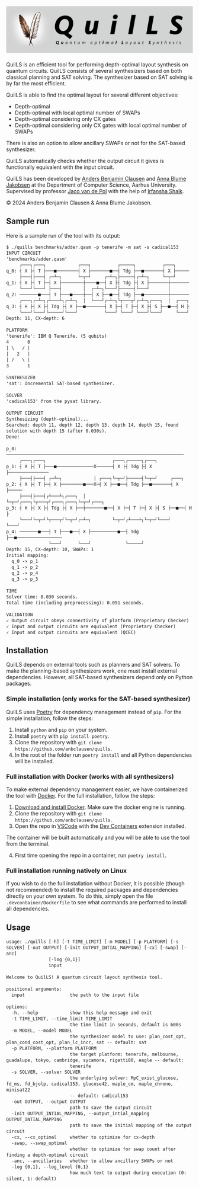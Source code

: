 ![](assets/logo.png)
---         

QuilLS is an efficient tool for performing depth-optimal layout synthesis on quantum circuits. QuilLS consists of several synthesizers based on both classical planning and SAT solving. The synthesizer based on SAT solving is by far the most efficient.

QuilLS is able to find the optimal layout for several different objectives:

- Depth-optimal
- Depth-optimal with local optimal number of SWAPs
- Depth-optimal considering only CX gates
- Depth-optimal considering only CX gates with local optimal number of SWAPs

There is also an option to allow ancillary SWAPs or not for the SAT-based synthesizer.

QuilLS automatically checks whether the output circuit it gives is functionally equivalent with the input circuit.

QuilLS has been developed by [Anders Benjamin Clausen](https://github.com/anbclausen) and [Anna Blume Jakobsen](https://github.com/AnnaBlume99) at the Department of Computer Science, Aarhus University. Supervised by professor [Jaco van de Pol](https://www.au.dk/en/jaco@cs.au.dk) with the help of [Irfansha Shaik](https://github.com/irfansha).

© 2024 Anders Benjamin Clausen & Anna Blume Jakobsen.

## Sample run

Here is a sample run of the tool with its output:

```
$ ./quills benchmarks/adder.qasm -p tenerife -m sat -s cadical153
INPUT CIRCUIT
'benchmarks/adder.qasm'
     ┌───┐┌───┐            ┌───┐          ┌─────┐          ┌───┐     
q_0: ┤ X ├┤ T ├───■────────┤ X ├───────■──┤ Tdg ├──■───────┤ X ├─────
     ├───┤├───┤ ┌─┴─┐      └─┬─┘     ┌─┴─┐├─────┤┌─┴─┐     └─┬─┘     
q_1: ┤ X ├┤ T ├─┤ X ├────────┼────■──┤ X ├┤ Tdg ├┤ X ├───────┼───────
     └───┘└───┘ ├───┤        │  ┌─┴─┐└───┘├─────┤└───┘       │       
q_2: ───────■───┤ T ├───■────┼──┤ X ├──■──┤ Tdg ├──■─────────┼───────
     ┌───┐┌─┴─┐┌┴───┴┐┌─┴─┐  │  └───┘┌─┴─┐└┬───┬┘┌─┴─┐┌───┐  │  ┌───┐
q_3: ┤ H ├┤ X ├┤ Tdg ├┤ X ├──■───────┤ X ├─┤ T ├─┤ X ├┤ S ├──■──┤ H ├
     └───┘└───┘└─────┘└───┘          └───┘ └───┘ └───┘└───┘     └───┘
Depth: 11, CX-depth: 6

PLATFORM
'tenerife': IBM Q Tenerife. (5 qubits)
4       0
| \   / |
|   2   |
| /   \ |
3       1

SYNTHESIZER
'sat': Incremental SAT-based synthesizer.

SOLVER
'cadical153' from the pysat library.

OUTPUT CIRCUIT
Synthesizing (depth-optimal)... 
Searched: depth 11, depth 12, depth 13, depth 14, depth 15, found solution with depth 15 (after 0.030s).
Done!
                                                                        
p_0: ───────────────────────────────────────────────────────────────────
     ┌───┐┌───┐                         ┌───┐┌─────┐┌───┐               
p_1: ┤ X ├┤ T ├───■──────────────X──────┤ X ├┤ Tdg ├┤ X ├───────────────
     ├───┤├───┤ ┌─┴─┐            │ ┌───┐└─┬─┘├─────┤└─┬─┘     ┌───┐     
p_2: ┤ X ├┤ T ├─┤ X ├────────■───X─┤ X ├──■──┤ Tdg ├──■───────┤ X ├─────
     ├───┤├───┤┌┴───┴┐┌───┐  │     └─┬─┘┌───┐└┬───┬┘┌───┐┌───┐└─┬─┘┌───┐
p_3: ┤ H ├┤ X ├┤ Tdg ├┤ X ├──┼───────■──┤ X ├─┤ T ├─┤ X ├┤ S ├──■──┤ H ├
     └───┘└─┬─┘└┬───┬┘└─┬─┘┌─┴─┐        └─┬─┘┌┴───┴┐└─┬─┘└───┘     └───┘
p_4: ───────■───┤ T ├───■──┤ X ├──────────■──┤ Tdg ├──■─────────────────
                └───┘      └───┘             └─────┘                    
Depth: 15, CX-depth: 10, SWAPs: 1
Initial mapping: 
  q_0 -> p_1
  q_1 -> p_2
  q_2 -> p_4
  q_3 -> p_3

TIME
Solver time: 0.030 seconds.
Total time (including preprocessing): 0.051 seconds.

VALIDATION
✓ Output circuit obeys connectivity of platform (Proprietary Checker)
✓ Input and output circuits are equivalent (Proprietary Checker)
✓ Input and output circuits are equivalent (QCEC)
```

## Installation

QuilLS depends on external tools such as planners and SAT solvers. To make the planning-based synthesizers work, one must install external dependencies. However, all SAT-based synthesizers depend only on Python packages.

### Simple installation (only works for the SAT-based synthesizer)

QuilLS uses [Poetry](https://python-poetry.org) for dependency management instead of `pip`. For the simple installation, follow the steps:

1. Install `python` and `pip` on your system.
2. Install `poetry` with `pip install poetry`.
3. Clone the repository with `git clone https://github.com/anbclausen/quills`.
4. In the root of the folder run `poetry install` and all Python dependencies will be installed.

### Full installation with Docker (works with all synthesizers)

To make external dependency management easier, we have containerized the tool with [Docker](https://www.docker.com/products/docker-desktop/). For the full installation, follow the steps:

1. [Download and install Docker](https://docs.docker.com/engine/install/). Make sure the docker engine is running.
2. Clone the repository with `git clone https://github.com/anbclausen/quills`.
3. Open the repo in [VSCode](https://code.visualstudio.com/) with the [Dev Containers](https://marketplace.visualstudio.com/items?itemName=ms-vscode-remote.remote-containers) extension installed. 

The container will be built automatically and you will be able to use the tool from the terminal.

4. First time opening the repo in a container, run `poetry install`.

### Full installation running natively on Linux

If you wish to do the full installation without Docker, it is possible (though not recommended) to install the required packages and dependencies directly on your own system. To do this, simply open the file `.devcontainer/Dockerfile` to see what commands are performed to install all dependencies.

## Usage

```
usage: ./quills [-h] [-t TIME_LIMIT] [-m MODEL] [-p PLATFORM] [-s SOLVER] [-out OUTPUT] [-init OUTPUT_INTIAL_MAPPING] [-cx] [-swap] [-anc]
                [-log {0,1}]
                input

Welcome to QuilLS! A quantum circuit layout synthesis tool.

positional arguments:
  input                 the path to the input file

options:
  -h, --help            show this help message and exit
  -t TIME_LIMIT, --time_limit TIME_LIMIT
                        the time limit in seconds, default is 600s
  -m MODEL, --model MODEL
                        the synthesizer model to use: plan_cost_opt, plan_cond_cost_opt, plan_lc_incr, sat -- default: sat
  -p PLATFORM, --platform PLATFORM
                        the target platform: tenerife, melbourne, guadalupe, tokyo, cambridge, sycamore, rigetti80, eagle -- default:
                        tenerife
  -s SOLVER, --solver SOLVER
                        the underlying solver: MpC_exist_glucose, fd_ms, fd_bjolp, cadical153, glucose42, maple_cm, maple_chrono, minisat22
                        -- default: cadical153
  -out OUTPUT, --output OUTPUT
                        path to save the output circuit
  -init OUTPUT_INTIAL_MAPPING, --output_intial_mapping OUTPUT_INTIAL_MAPPING
                        path to save the initial mapping of the output circuit
  -cx, --cx_optimal     whether to optimize for cx-depth
  -swap, --swap_optimal
                        whether to optimize for swap count after finding a depth-optimal circuit
  -anc, --ancillaries   whether to allow ancillary SWAPs or not
  -log {0,1}, --log_level {0,1}
                        how much text to output during execution (0: silent, 1: default)
```
